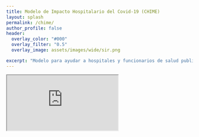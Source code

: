 ```yaml
---
title: Modelo de Impacto Hospitalario del Covid-19 (CHIME)
layout: splash
permalink: /chime/
author_profile: false
header:
  overlay_color: "#000"
  overlay_filter: "0.5"
  overlay_image: assets/images/wide/sir.png

excerpt: "Modelo para ayudar a hospitales y funcionarios de salud publica con la planificacion de la capacidad hospitalaria"
---
```


<iframe src="https://covid-biapp.azurewebsites.net"></iframe>